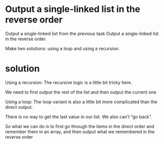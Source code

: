 # Output a single-linked list in the reverse order

Output a single-linked list from the previous task Output a single-linked list in the reverse order.

Make two solutions: using a loop and using a recursion.

# solution

Using a recursion:
The recursive logic is a little bit tricky here.

We need to first output the rest of the list and then output the current one

Using a loop:
The loop variant is also a little bit more complicated than the direct output.

There is no way to get the last value in our list. We also can’t “go back”.

So what we can do is to first go through the items in the direct order and remember them in an array, and then output what we remembered in the reverse order

